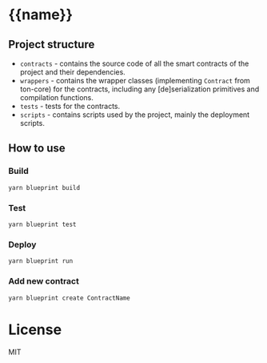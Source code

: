 # {{name}}

## Project structure

-   `contracts` - contains the source code of all the smart contracts of the project and their dependencies.
-   `wrappers` - contains the wrapper classes (implementing `Contract` from ton-core) for the contracts, including any [de]serialization primitives and compilation functions.
-   `tests` - tests for the contracts.
-   `scripts` - contains scripts used by the project, mainly the deployment scripts.   

## How to use

### Build

`yarn blueprint build`

### Test

`yarn blueprint test`

### Deploy

`yarn blueprint run`

### Add new contract

`yarn blueprint create ContractName`

# License
MIT
